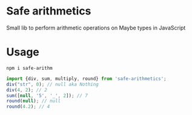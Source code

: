 # Safe arithmetics

Small lib to perform arithmetic operations on Maybe types in JavaScript

# Usage

`npm i safe-arithm`

```javascript
import {div, sum, multiply, round} from 'safe-arithmetics';
div("str", 0); // null aka Nothing
div(4, 2); // 2
sum([null, '5', '_', 2]); // 7
round(null); // null
round(4.2); // 4
```
